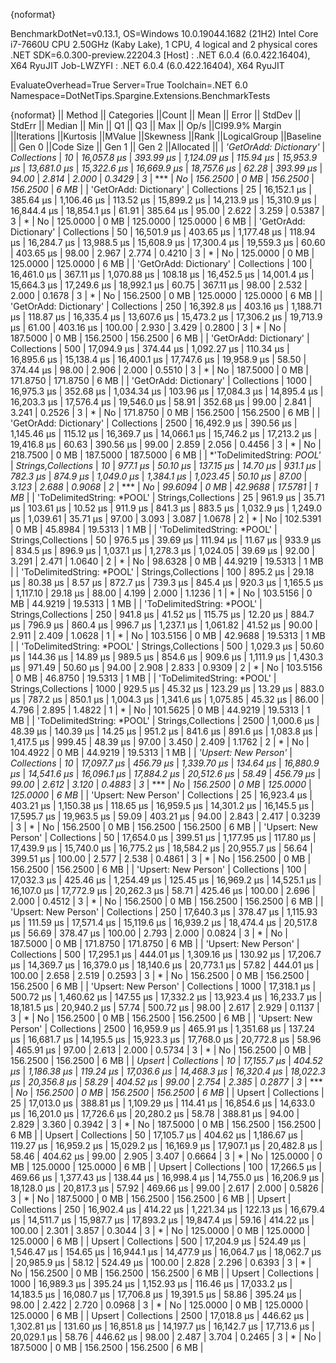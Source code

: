 {noformat}

BenchmarkDotNet=v0.13.1, OS=Windows 10.0.19044.1682 (21H2)
Intel Core i7-7660U CPU 2.50GHz (Kaby Lake), 1 CPU, 4 logical and 2 physical cores
.NET SDK=6.0.300-preview.22204.3
  [Host]     : .NET 6.0.4 (6.0.422.16404), X64 RyuJIT
  Job-LWZYFI : .NET 6.0.4 (6.0.422.16404), X64 RyuJIT

EvaluateOverhead=True  Server=True  Toolchain=.NET 6.0  
Namespace=DotNetTips.Spargine.Extensions.BenchmarkTests  

{noformat}
||                    Method ||         Categories ||Count ||       Mean ||    Error ||     StdDev ||   StdErr ||     Median ||        Min ||         Q1 ||         Q3 ||        Max ||    Op/s ||CI99.9% Margin ||Iterations ||Kurtosis ||MValue ||Skewness ||Rank ||LogicalGroup ||Baseline ||   Gen 0 ||Code Size ||   Gen 1 ||   Gen 2 ||Allocated ||
|     *'GetOrAdd: Dictionary'* |         *Collections* |    *10* | *16,057.8 μs* | *393.99 μs* | *1,124.09 μs* | *115.94 μs* | *15,953.9 μs* | *13,681.0 μs* | *15,322.6 μs* | *16,669.9 μs* | *18,757.6 μs* |    *62.28* |      *393.99 μs* |      *94.00* |    *2.814* |  *2.000* |   *0.3429* |    *3* |            *** |       *No* | *156.2500* |      *0 MB* | *156.2500* | *156.2500* |      *6 MB* |
|     'GetOrAdd: Dictionary' |         Collections |    25 | 16,152.1 μs | 385.64 μs | 1,106.46 μs | 113.52 μs | 15,899.2 μs | 14,213.9 μs | 15,310.9 μs | 16,844.4 μs | 18,854.1 μs |    61.91 |      385.64 μs |      95.00 |    2.622 |  3.259 |   0.5387 |    3 |            * |       No | 125.0000 |      0 MB | 125.0000 | 125.0000 |      6 MB |
|     'GetOrAdd: Dictionary' |         Collections |    50 | 16,501.9 μs | 403.65 μs | 1,177.48 μs | 118.94 μs | 16,284.7 μs | 13,988.5 μs | 15,608.9 μs | 17,300.4 μs | 19,559.3 μs |    60.60 |      403.65 μs |      98.00 |    2.967 |  2.774 |   0.4210 |    3 |            * |       No | 125.0000 |      0 MB | 125.0000 | 125.0000 |      6 MB |
|     'GetOrAdd: Dictionary' |         Collections |   100 | 16,461.0 μs | 367.11 μs | 1,070.88 μs | 108.18 μs | 16,452.5 μs | 14,001.4 μs | 15,664.3 μs | 17,249.6 μs | 18,992.1 μs |    60.75 |      367.11 μs |      98.00 |    2.532 |  2.000 |   0.1678 |    3 |            * |       No | 156.2500 |      0 MB | 125.0000 | 125.0000 |      6 MB |
|     'GetOrAdd: Dictionary' |         Collections |   250 | 16,392.8 μs | 403.16 μs | 1,188.71 μs | 118.87 μs | 16,335.4 μs | 13,607.6 μs | 15,473.2 μs | 17,306.2 μs | 19,713.9 μs |    61.00 |      403.16 μs |     100.00 |    2.930 |  3.429 |   0.2800 |    3 |            * |       No | 187.5000 |      0 MB | 156.2500 | 156.2500 |      6 MB |
|     'GetOrAdd: Dictionary' |         Collections |   500 | 17,094.9 μs | 374.44 μs | 1,092.27 μs | 110.34 μs | 16,895.6 μs | 15,138.4 μs | 16,400.1 μs | 17,747.6 μs | 19,958.9 μs |    58.50 |      374.44 μs |      98.00 |    2.906 |  2.000 |   0.5510 |    3 |            * |       No | 187.5000 |      0 MB | 171.8750 | 171.8750 |      6 MB |
|     'GetOrAdd: Dictionary' |         Collections |  1000 | 16,975.3 μs | 352.68 μs | 1,034.34 μs | 103.96 μs | 17,084.3 μs | 14,895.4 μs | 16,203.3 μs | 17,576.4 μs | 19,546.0 μs |    58.91 |      352.68 μs |      99.00 |    2.841 |  3.241 |   0.2526 |    3 |            * |       No | 171.8750 |      0 MB | 156.2500 | 156.2500 |      6 MB |
|     'GetOrAdd: Dictionary' |         Collections |  2500 | 16,492.9 μs | 390.56 μs | 1,145.46 μs | 115.12 μs | 16,369.7 μs | 14,066.1 μs | 15,746.2 μs | 17,213.2 μs | 19,416.8 μs |    60.63 |      390.56 μs |      99.00 |    2.859 |  2.056 |   0.4456 |    3 |            * |       No | 218.7500 |      0 MB | 187.5000 | 187.5000 |      6 MB |
| *'ToDelimitedString: *POOL'* | *Strings,Collections* |    *10* |    *977.1 μs* |  *50.10 μs* |   *137.15 μs* |  *14.70 μs* |    *931.1 μs* |    *782.3 μs* |    *874.9 μs* |  *1,049.0 μs* |  *1,384.1 μs* | *1,023.45* |       *50.10 μs* |      *87.00* |    *3.123* |  *2.688* |   *0.9068* |    *2* |            *** |       *No* |  *99.6094* |      *0 MB* |  *42.9688* |  *17.5781* |      *1 MB* |
| 'ToDelimitedString: *POOL' | Strings,Collections |    25 |    961.9 μs |  35.71 μs |   103.61 μs |  10.52 μs |    911.9 μs |    841.3 μs |    883.5 μs |  1,032.9 μs |  1,249.0 μs | 1,039.61 |       35.71 μs |      97.00 |    3.093 |  3.087 |   1.0678 |    2 |            * |       No | 102.5391 |      0 MB |  45.8984 |  19.5313 |      1 MB |
| 'ToDelimitedString: *POOL' | Strings,Collections |    50 |    976.5 μs |  39.69 μs |   111.94 μs |  11.67 μs |    933.9 μs |    834.5 μs |    896.9 μs |  1,037.1 μs |  1,278.3 μs | 1,024.05 |       39.69 μs |      92.00 |    3.291 |  2.471 |   1.0640 |    2 |            * |       No |  98.6328 |      0 MB |  44.9219 |  19.5313 |      1 MB |
| 'ToDelimitedString: *POOL' | Strings,Collections |   100 |    895.2 μs |  29.18 μs |    80.38 μs |   8.57 μs |    872.7 μs |    739.3 μs |    845.4 μs |    920.3 μs |  1,165.5 μs | 1,117.10 |       29.18 μs |      88.00 |    4.199 |  2.000 |   1.1236 |    1 |            * |       No | 103.5156 |      0 MB |  44.9219 |  19.5313 |      1 MB |
| 'ToDelimitedString: *POOL' | Strings,Collections |   250 |    941.8 μs |  41.52 μs |   115.75 μs |  12.20 μs |    884.7 μs |    796.9 μs |    860.4 μs |    996.7 μs |  1,237.1 μs | 1,061.82 |       41.52 μs |      90.00 |    2.911 |  2.409 |   1.0628 |    1 |            * |       No | 103.5156 |      0 MB |  42.9688 |  19.5313 |      1 MB |
| 'ToDelimitedString: *POOL' | Strings,Collections |   500 |  1,029.3 μs |  50.60 μs |   144.36 μs |  14.89 μs |    989.5 μs |    854.6 μs |    909.6 μs |  1,111.9 μs |  1,430.3 μs |   971.49 |       50.60 μs |      94.00 |    2.908 |  2.833 |   0.9309 |    2 |            * |       No | 103.5156 |      0 MB |  46.8750 |  19.5313 |      1 MB |
| 'ToDelimitedString: *POOL' | Strings,Collections |  1000 |    929.5 μs |  45.32 μs |   123.29 μs |  13.29 μs |    883.0 μs |    787.2 μs |    850.1 μs |  1,004.3 μs |  1,341.6 μs | 1,075.85 |       45.32 μs |      86.00 |    4.796 |  2.895 |   1.4822 |    1 |            * |       No | 101.5625 |      0 MB |  44.9219 |  19.5313 |      1 MB |
| 'ToDelimitedString: *POOL' | Strings,Collections |  2500 |  1,000.6 μs |  48.39 μs |   140.39 μs |  14.25 μs |    951.2 μs |    841.6 μs |    891.6 μs |  1,083.8 μs |  1,417.5 μs |   999.45 |       48.39 μs |      97.00 |    3.450 |  2.409 |   1.1762 |    2 |            * |       No | 104.4922 |      0 MB |  44.9219 |  19.5313 |      1 MB |
|       *'Upsert: New Person'* |         *Collections* |    *10* | *17,097.7 μs* | *456.79 μs* | *1,339.70 μs* | *134.64 μs* | *16,880.9 μs* | *14,541.6 μs* | *16,096.1 μs* | *17,884.2 μs* | *20,512.6 μs* |    *58.49* |      *456.79 μs* |      *99.00* |    *2.612* |  *3.120* |   *0.4883* |    *3* |            *** |       *No* | *156.2500* |      *0 MB* | *125.0000* | *125.0000* |      *6 MB* |
|       'Upsert: New Person' |         Collections |    25 | 16,923.4 μs | 403.21 μs | 1,150.38 μs | 118.65 μs | 16,959.5 μs | 14,301.2 μs | 16,145.5 μs | 17,595.7 μs | 19,963.5 μs |    59.09 |      403.21 μs |      94.00 |    2.843 |  2.417 |   0.3239 |    3 |            * |       No | 156.2500 |      0 MB | 156.2500 | 156.2500 |      6 MB |
|       'Upsert: New Person' |         Collections |    50 | 17,654.0 μs | 399.51 μs | 1,177.95 μs | 117.80 μs | 17,439.9 μs | 15,740.0 μs | 16,775.2 μs | 18,584.2 μs | 20,955.7 μs |    56.64 |      399.51 μs |     100.00 |    2.577 |  2.538 |   0.4861 |    3 |            * |       No | 156.2500 |      0 MB | 156.2500 | 156.2500 |      6 MB |
|       'Upsert: New Person' |         Collections |   100 | 17,032.3 μs | 425.46 μs | 1,254.49 μs | 125.45 μs | 16,969.2 μs | 14,525.1 μs | 16,107.0 μs | 17,772.9 μs | 20,262.3 μs |    58.71 |      425.46 μs |     100.00 |    2.696 |  2.000 |   0.4512 |    3 |            * |       No | 156.2500 |      0 MB | 156.2500 | 156.2500 |      6 MB |
|       'Upsert: New Person' |         Collections |   250 | 17,640.3 μs | 378.47 μs | 1,115.93 μs | 111.59 μs | 17,571.4 μs | 15,119.6 μs | 16,939.2 μs | 18,474.4 μs | 20,517.8 μs |    56.69 |      378.47 μs |     100.00 |    2.793 |  2.000 |   0.0824 |    3 |            * |       No | 187.5000 |      0 MB | 171.8750 | 171.8750 |      6 MB |
|       'Upsert: New Person' |         Collections |   500 | 17,295.1 μs | 444.01 μs | 1,309.16 μs | 130.92 μs | 17,206.7 μs | 14,369.7 μs | 16,379.0 μs | 18,140.6 μs | 20,773.1 μs |    57.82 |      444.01 μs |     100.00 |    2.658 |  2.519 |   0.2593 |    3 |            * |       No | 156.2500 |      0 MB | 156.2500 | 156.2500 |      6 MB |
|       'Upsert: New Person' |         Collections |  1000 | 17,318.1 μs | 500.72 μs | 1,460.62 μs | 147.55 μs | 17,332.2 μs | 13,923.4 μs | 16,233.7 μs | 18,181.5 μs | 20,940.2 μs |    57.74 |      500.72 μs |      98.00 |    2.617 |  2.929 |   0.1137 |    3 |            * |       No | 156.2500 |      0 MB | 156.2500 | 156.2500 |      6 MB |
|       'Upsert: New Person' |         Collections |  2500 | 16,959.9 μs | 465.91 μs | 1,351.68 μs | 137.24 μs | 16,681.7 μs | 14,195.5 μs | 15,923.3 μs | 17,768.0 μs | 20,772.8 μs |    58.96 |      465.91 μs |      97.00 |    2.613 |  2.000 |   0.5734 |    3 |            * |       No | 156.2500 |      0 MB | 156.2500 | 156.2500 |      6 MB |
|                     *Upsert* |         *Collections* |    *10* | *17,155.7 μs* | *404.52 μs* | *1,186.38 μs* | *119.24 μs* | *17,036.6 μs* | *14,468.3 μs* | *16,320.4 μs* | *18,022.3 μs* | *20,356.8 μs* |    *58.29* |      *404.52 μs* |      *99.00* |    *2.754* |  *2.385* |   *0.2877* |    *3* |            *** |       *No* | *156.2500* |      *0 MB* | *156.2500* | *156.2500* |      *6 MB* |
|                     Upsert |         Collections |    25 | 17,013.0 μs | 388.81 μs | 1,109.29 μs | 114.41 μs | 16,854.6 μs | 14,633.0 μs | 16,201.0 μs | 17,726.6 μs | 20,280.2 μs |    58.78 |      388.81 μs |      94.00 |    2.829 |  3.360 |   0.3942 |    3 |            * |       No | 187.5000 |      0 MB | 156.2500 | 156.2500 |      6 MB |
|                     Upsert |         Collections |    50 | 17,105.7 μs | 404.62 μs | 1,186.67 μs | 119.27 μs | 16,959.2 μs | 15,029.2 μs | 16,169.9 μs | 17,907.1 μs | 20,482.8 μs |    58.46 |      404.62 μs |      99.00 |    2.905 |  3.407 |   0.6664 |    3 |            * |       No | 125.0000 |      0 MB | 125.0000 | 125.0000 |      6 MB |
|                     Upsert |         Collections |   100 | 17,266.5 μs | 469.66 μs | 1,377.43 μs | 138.44 μs | 16,998.4 μs | 14,755.0 μs | 16,206.9 μs | 18,128.0 μs | 20,817.3 μs |    57.92 |      469.66 μs |      99.00 |    2.617 |  2.000 |   0.5826 |    3 |            * |       No | 187.5000 |      0 MB | 156.2500 | 156.2500 |      6 MB |
|                     Upsert |         Collections |   250 | 16,902.4 μs | 414.22 μs | 1,221.34 μs | 122.13 μs | 16,679.4 μs | 14,511.7 μs | 15,987.7 μs | 17,893.2 μs | 19,847.4 μs |    59.16 |      414.22 μs |     100.00 |    2.301 |  3.857 |   0.3044 |    3 |            * |       No | 125.0000 |      0 MB | 125.0000 | 125.0000 |      6 MB |
|                     Upsert |         Collections |   500 | 17,204.9 μs | 524.49 μs | 1,546.47 μs | 154.65 μs | 16,944.1 μs | 14,477.9 μs | 16,064.7 μs | 18,062.7 μs | 20,985.9 μs |    58.12 |      524.49 μs |     100.00 |    2.828 |  2.296 |   0.6393 |    3 |            * |       No | 156.2500 |      0 MB | 156.2500 | 156.2500 |      6 MB |
|                     Upsert |         Collections |  1000 | 16,989.3 μs | 395.24 μs | 1,152.93 μs | 116.46 μs | 17,033.2 μs | 14,183.5 μs | 16,080.7 μs | 17,706.8 μs | 19,391.5 μs |    58.86 |      395.24 μs |      98.00 |    2.422 |  2.720 |   0.0968 |    3 |            * |       No | 125.0000 |      0 MB | 125.0000 | 125.0000 |      6 MB |
|                     Upsert |         Collections |  2500 | 17,018.8 μs | 446.62 μs | 1,302.81 μs | 131.60 μs | 16,851.8 μs | 14,197.7 μs | 16,142.7 μs | 17,713.6 μs | 20,029.1 μs |    58.76 |      446.62 μs |      98.00 |    2.487 |  3.704 |   0.2465 |    3 |            * |       No | 187.5000 |      0 MB | 156.2500 | 156.2500 |      6 MB |
